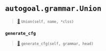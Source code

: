 # `autogoal.grammar.Union`

> [📝](https://github.com/autogal/autogoal/blob/master/autogoal/grammar/_cfg.py#L390)
> `Union(self, name, *clss)`

### `generate_cfg`

> [📝](https://github.com/autogoal/autogoal/blob/master/autogoal/grammar/_cfg.py#L399)
> `generate_cfg(self, grammar, head)`

